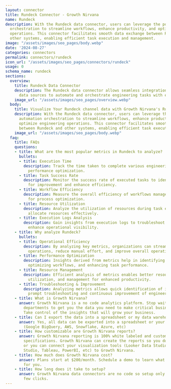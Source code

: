 ```yaml
---
layout: connector
title: Rundeck Connector - Growth Nirvana
name: Rundeck
description: With the Rundeck data connector, users can leverage the power of automation
  orchestration to streamline workflows, enhance productivity, and optimize engineering
  operations. This connector facilitates smooth data exchange between Rundeck and
  other systems, enabling efficient task execution and management.
image: "/assets/images/seo_pages/body.webp"
date: '2024-08-27'
categories: connectors
permalink: connectors/rundeck
icon_url: "/assets/images/seo_pages/connectors/rundeck"
usage: 0
schema_name: rundeck
sections:
  overview:
    title: Rundeck Data Connector
    description: The Rundeck data connector allows seamless integration with various
      data sources to automate and orchestrate engineering tasks with ease.
    image_url: "/assets/images/seo_pages/overview.webp"
  body:
    title: Visualize Your Rundeck channel data with Growth Nirvana's Rundeck Connector
    description: With the Rundeck data connector, users can leverage the power of
      automation orchestration to streamline workflows, enhance productivity, and
      optimize engineering operations. This connector facilitates smooth data exchange
      between Rundeck and other systems, enabling efficient task execution and management.
    image_url: "/assets/images/seo_pages/body.webp"
  faq:
    title: FAQs
    questions:
    - title: What are the most popular metrics in Rundeck to analyze?
      bullets:
      - title: Execution Time
        description: Track the time taken to complete various engineering tasks for
          performance optimization.
      - title: Task Success Rate
        description: Monitor the success rate of executed tasks to identify areas
          for improvement and enhance efficiency.
      - title: Workflow Efficiency
        description: Measure the overall efficiency of workflows managed through Rundeck
          for process optimization.
      - title: Resource Utilization
        description: Analyze the utilization of resources during task execution to
          allocate resources effectively.
      - title: Execution Logs Analysis
        description: Gain insights from execution logs to troubleshoot issues and
          enhance operational visibility.
    - title: Why analyze Rundeck?
      bullets:
      - title: Operational Efficiency
        description: By analyzing key metrics, organizations can streamline engineering
          operations, reduce manual effort, and improve overall operational efficiency.
      - title: Performance Optimization
        description: Insights derived from metrics help in identifying bottlenecks,
          optimizing workflows, and enhancing task performance.
      - title: Resource Management
        description: Efficient analysis of metrics enables better resource allocation,
          utilization, and management for enhanced productivity.
      - title: Troubleshooting & Improvement
        description: Analyzing metrics allows quick identification of issues, facilitating
          prompt troubleshooting and continuous improvement of engineering processes.
    - title: What is Growth Nirvana?
      answer: Growth Nirvana is a no code analytics platform. Stop waiting for other
        departments to get you the data you need to make critical business decisions.
        Take control of the insights that will grow your business.
    - title: Can I export the data into a spreadsheet or my data warehouse?
      answer: Yes, all data can be exported into a spreadsheet or your data warehouse
        (Google BigQuery, AWS, Snowflake, Azure, etc)
    - title: How customizable are Growth Nirvana reports?
      answer: Growth Nirvana reporting is 100% white labeled and customized to your
        specifications. Growth Nirvana can create the reports so you don’t have to
        or you can connect your visualization tools (Looker Data Studio/Google Data
        Studio, Tableau, PowerBI, etc) to Growth Nirvana.
    - title: How much does Growth Nirvana cost?
      answer: Plans start at $200/month. Schedule a demo to learn what plan is best
        for you.
    - title: How long does it take to setup?
      answer: Growth Nirvana data connectors are no code so setup only requires a
        few clicks.
---
```

